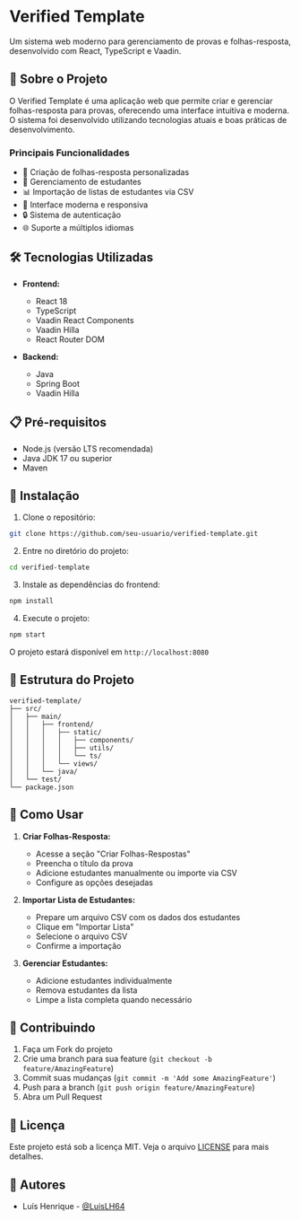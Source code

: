 # Verified Template

Um sistema web moderno para gerenciamento de provas e folhas-resposta, desenvolvido com React, TypeScript e Vaadin.

## 🚀 Sobre o Projeto

O Verified Template é uma aplicação web que permite criar e gerenciar folhas-resposta para provas, oferecendo uma interface intuitiva e moderna. O sistema foi desenvolvido utilizando tecnologias atuais e boas práticas de desenvolvimento.

### Principais Funcionalidades

- 📝 Criação de folhas-resposta personalizadas
- 👥 Gerenciamento de estudantes
- 📊 Importação de listas de estudantes via CSV
- 🎨 Interface moderna e responsiva
- 🔒 Sistema de autenticação
- 🌐 Suporte a múltiplos idiomas

## 🛠️ Tecnologias Utilizadas

- **Frontend:**
  - React 18
  - TypeScript
  - Vaadin React Components
  - Vaadin Hilla
  - React Router DOM

- **Backend:**
  - Java
  - Spring Boot
  - Vaadin Hilla

## 📋 Pré-requisitos

- Node.js (versão LTS recomendada)
- Java JDK 17 ou superior
- Maven

## 🔧 Instalação

1. Clone o repositório:
```bash
git clone https://github.com/seu-usuario/verified-template.git
```

2. Entre no diretório do projeto:
```bash
cd verified-template
```

3. Instale as dependências do frontend:
```bash
npm install
```

4. Execute o projeto:
```bash
npm start
```

O projeto estará disponível em `http://localhost:8080`

## 📁 Estrutura do Projeto

```
verified-template/
├── src/
│   ├── main/
│   │   ├── frontend/
│   │   │   ├── static/
│   │   │   │   ├── components/
│   │   │   │   ├── utils/
│   │   │   │   └── ts/
│   │   │   └── views/
│   │   └── java/
│   └── test/
└── package.json
```

## 🎯 Como Usar

1. **Criar Folhas-Resposta:**
   - Acesse a seção "Criar Folhas-Respostas"
   - Preencha o título da prova
   - Adicione estudantes manualmente ou importe via CSV
   - Configure as opções desejadas

2. **Importar Lista de Estudantes:**
   - Prepare um arquivo CSV com os dados dos estudantes
   - Clique em "Importar Lista"
   - Selecione o arquivo CSV
   - Confirme a importação

3. **Gerenciar Estudantes:**
   - Adicione estudantes individualmente
   - Remova estudantes da lista
   - Limpe a lista completa quando necessário

## 🤝 Contribuindo

1. Faça um Fork do projeto
2. Crie uma branch para sua feature (`git checkout -b feature/AmazingFeature`)
3. Commit suas mudanças (`git commit -m 'Add some AmazingFeature'`)
4. Push para a branch (`git push origin feature/AmazingFeature`)
5. Abra um Pull Request

## 📄 Licença

Este projeto está sob a licença MIT. Veja o arquivo [LICENSE](LICENSE) para mais detalhes.

## 👥 Autores

- Luís Henrique - [@LuisLH64](https://github.com/LuisLH64)


